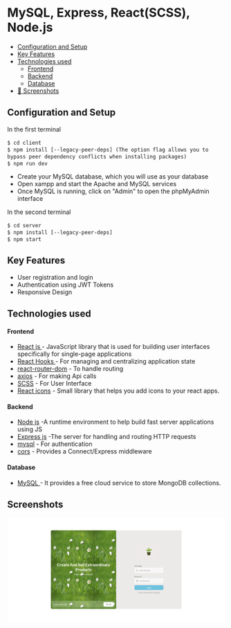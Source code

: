 # MySQL, Express, React(SCSS), Node.js

  * [Configuration and Setup](#configuration-and-setup)
  * [Key Features](#key-features)
  * [Technologies used](#technologies-used)
      - [Frontend](#frontend)
      - [Backend](#backend)
      - [Database](#database)
  * [📸 Screenshots](#screenshots)


## Configuration and Setup

In the first terminal

```
$ cd client
$ npm install [--legacy-peer-deps] (The option flag allows you to bypass peer dependency conflicts when installing packages)
$ npm run dev
```

- Create your MySQL database, which you will use as your database
- Open xampp and start the Apache and MySQL services
- Once MySQL is running, click on "Admin" to open the phpMyAdmin interface

In the second terminal

```
$ cd server
$ npm install [--legacy-peer-deps]
$ npm start
```

##  Key Features

- User registration and login
- Authentication using JWT Tokens
- Responsive Design

##  Technologies used

####  Frontend 

- [React js ](https://www.npmjs.com/package/react) - JavaScript library that is used for building user interfaces specifically for single-page applications
- [React Hooks  ](https://reactjs.org/docs/hooks-intro.html) - For managing and centralizing application state
- [react-router-dom](https://www.npmjs.com/package/react-router-dom) - To handle routing
- [axios](https://www.npmjs.com/package/axios) - For making Api calls
- [SCSS](https://sass-lang.com/) - For User Interface
- [React icons](https://react-icons.github.io/react-icons/) -
 Small library that helps you add icons  to your react apps.


####  Backend 

- [Node js](https://nodejs.org/en/) -A runtime environment to help build fast server applications using JS
- [Express js](https://www.npmjs.com/package/express) -The server for handling and routing HTTP requests
- [mysql](https://www.npmjs.com/package/mysql) - For authentication
- [cors](https://www.npmjs.com/package/uuid) - Provides a Connect/Express middleware

####  Database 

 - [MySQL ](https://www.mysql.com/) - It provides a free cloud service to store MongoDB collections.

 ##  Screenshots 

![Screenshot](./client/src/Assets/Screenshot.png)
